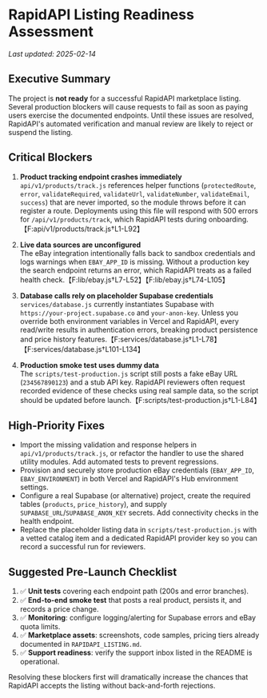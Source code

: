 # RapidAPI Listing Readiness Assessment

_Last updated: 2025-02-14_

## Executive Summary
The project is **not ready** for a successful RapidAPI marketplace listing. Several production blockers will cause requests to fail as soon as paying users exercise the documented endpoints. Until these issues are resolved, RapidAPI's automated verification and manual review are likely to reject or suspend the listing.

## Critical Blockers

1. **Product tracking endpoint crashes immediately**  
   `api/v1/products/track.js` references helper functions (`protectedRoute`, `error`, `validateRequired`, `validateUrl`, `validateNumber`, `validateEmail`, `success`) that are never imported, so the module throws before it can register a route. Deployments using this file will respond with 500 errors for `/api/v1/products/track`, which RapidAPI tests during onboarding.【F:api/v1/products/track.js†L1-L92】

2. **Live data sources are unconfigured**  
   The eBay integration intentionally falls back to sandbox credentials and logs warnings when `EBAY_APP_ID` is missing. Without a production key the search endpoint returns an error, which RapidAPI treats as a failed health check.【F:lib/ebay.js†L7-L52】【F:lib/ebay.js†L74-L105】

3. **Database calls rely on placeholder Supabase credentials**  
   `services/database.js` currently instantiates Supabase with `https://your-project.supabase.co` and `your-anon-key`. Unless you override both environment variables in Vercel and RapidAPI, every read/write results in authentication errors, breaking product persistence and price history features.【F:services/database.js†L1-L78】【F:services/database.js†L101-L134】

4. **Production smoke test uses dummy data**  
   The `scripts/test-production.js` script still posts a fake eBay URL (`234567890123`) and a stub API key. RapidAPI reviewers often request recorded evidence of these checks using real sample data, so the script should be updated before launch.【F:scripts/test-production.js†L1-L84】

## High-Priority Fixes
- Import the missing validation and response helpers in `api/v1/products/track.js`, or refactor the handler to use the shared utility modules. Add automated tests to prevent regressions.  
- Provision and securely store production eBay credentials (`EBAY_APP_ID`, `EBAY_ENVIRONMENT`) in both Vercel and RapidAPI's Hub environment settings.  
- Configure a real Supabase (or alternative) project, create the required tables (`products`, `price_history`), and supply `SUPABASE_URL`/`SUPABASE_ANON_KEY` secrets. Add connectivity checks in the health endpoint.  
- Replace the placeholder listing data in `scripts/test-production.js` with a vetted catalog item and a dedicated RapidAPI provider key so you can record a successful run for reviewers.

## Suggested Pre-Launch Checklist
1. ✅ **Unit tests** covering each endpoint path (200s and error branches).  
2. ✅ **End-to-end smoke test** that posts a real product, persists it, and records a price change.  
3. ✅ **Monitoring**: configure logging/alerting for Supabase errors and eBay quota limits.  
4. ✅ **Marketplace assets**: screenshots, code samples, pricing tiers already documented in `RAPIDAPI_LISTING.md`.  
5. ✅ **Support readiness**: verify the support inbox listed in the README is operational.

Resolving these blockers first will dramatically increase the chances that RapidAPI accepts the listing without back-and-forth rejections.
